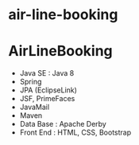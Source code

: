 # air-line-booking

<h1>AirLineBooking</h1>
<ul>
<li>Java SE : Java 8</li>
<li>Spring</li>
<li>JPA (EclipseLink)</li>
<li>JSF, PrimeFaces</li>
<li>JavaMail</li>
<li>Maven</li>
<li>Data Base : Apache Derby</li>
<li>Front End : HTML, CSS, Bootstrap</li>
</ul>
